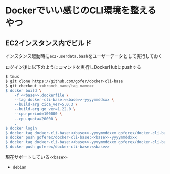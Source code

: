 # Dockerでいい感じのCLI環境を整えるやつ


## EC2インスタンス内でビルド

インスタンス起動時に`ec2-userdata.bash`をユーザーデータとして実行しておく

ログイン後に以下のようにコマンドを実行しDockerHubにpushする
```sh
$ tmux
$ git clone https://github.com/gofer/docker-cli-base
$ git checkout <<branch_name/tag_name>>
$ docker build \
    -f <<base>>.dockerfile \
    --tag docker-cli-base:<<base>>-yyyymmddxxx \
    --build-arg cica_ver=5.0.3 \
    --build-arg go_ver=1.22.0 \
    --cpu-period=100000 \
    --cpu-quota=20000 \
    .
$ docker login
$ docker tag docker-cli-base:<<base>>-yyyymmddxxx goferex/docker-cli-base:<<base>>-yyyymmddxxx
$ docker push goferex/docker-cli-base:<<base>>-yyyymmddxxx
$ docker tag docker-cli-base:<<base>>-yyyymmddxxx goferex/docker-cli-base:<<base>>
$ docker push goferex/docker-cli-base:<<base>>
```

現在サポートしている`<<base>>`
- `debian`
